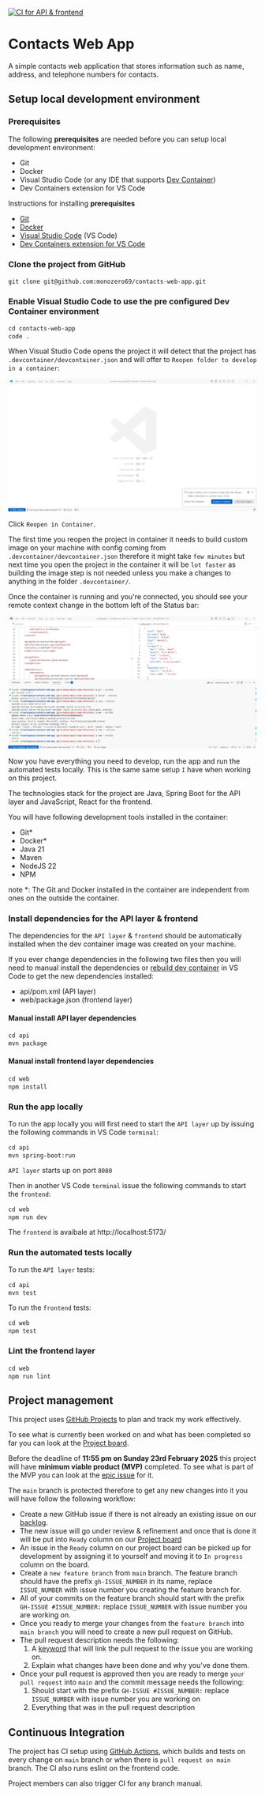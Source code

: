 [![CI for API & frontend](https://github.com/monozero69/contacts-web-app/actions/workflows/ci.yml/badge.svg)](https://github.com/monozero69/contacts-web-app/actions/workflows/ci.yml)

# Contacts Web App
A simple contacts web application that stores information such as name, address, and telephone numbers for contacts. 

## Setup local development environment

### Prerequisites
The following **prerequisites** are needed before you can setup local development environment:
- Git
- Docker
- Visual Studio Code (or any IDE that supports [Dev Container](https://containers.dev/supporting))
- Dev Containers extension for VS Code

Instructions for installing **prerequisites**
- [Git](https://git-scm.com/book/en/v2/Getting-Started-Installing-Git)
- [Docker](https://docs.docker.com/desktop/)
- [Visual Studio Code](https://code.visualstudio.com/docs/setup/setup-overview) (VS Code)
- [Dev Containers extension for VS Code](https://code.visualstudio.com/docs/devcontainers/tutorial)

### Clone the project from GitHub
```
git clone git@github.com:monozero69/contacts-web-app.git
```

### Enable Visual Studio Code to use the pre configured Dev Container environment
```
cd contacts-web-app
code .
```
When Visual Studio Code opens the project it will detect that the project has `.devcontainer/devcontainer.json` and will offer to `Reopen folder to develop in a container`:

![VS Code reopen the project in container popup](./doc/images/vscode_reopen_project_in_container.png)

Click `Reopen in Container`.

The first time you reopen the project in container it needs to build custom image on your machine with config coming from `.devcontainer/devcontainer.json` therefore it might take `few minutes` but next time you open the project in the container it will be `lot faster` as building the image step is not needed unless you make a changes to anything in the folder `.devcontainer/`. 

Once the container is running and you're connected, you should see your remote context change in the bottom left of the Status bar:

![Project opened in dev container](./doc/images/project_opened_in_dev_container.png)

Now you have everything you need to develop, run the app and run the automated tests locally. This is the same same setup `I` have when working on this project.

The technologies stack for the project are Java, Spring Boot for the API layer and JavaScript, React for the frontend.

You will have following development tools installed in the container:
* Git*
* Docker*
* Java 21
* Maven
* NodeJS 22
* NPM

note *: The Git and Docker installed in the container are independent from ones on the outside the container. 

### Install dependencies for the API layer & frontend
The dependencies for the `API layer` & `frontend` should be automatically installed when the dev container image was created on your machine.

If you ever change dependencies in the following two files then you will need to manual install the dependencies or [rebuild dev container](https://docs.github.com/en/codespaces/developing-in-a-codespace/rebuilding-the-container-in-a-codespace#rebuilding-the-dev-container-in-the-vs-code-web-client-or-desktop-application) in VS Code to get the new dependencies installed:
* api/pom.xml (API layer)
* web/package.json (frontend layer)
#### Manual install API layer dependencies
```
cd api
mvn package
```

#### Manual install frontend layer dependencies
```
cd web
npm install
```

### Run the app locally
To run the app locally you will first need to start the `API layer` up by issuing the following commands in VS Code `terminal`:
```
cd api
mvn spring-boot:run 
```
`API layer` starts up on port `8080`


Then in another VS Code `terminal` issue the following commands to start the `frontend`:
```
cd web
npm run dev
```

The `frontend` is avaibale at http://localhost:5173/

### Run the automated tests locally
To run the `API layer` tests:
```
cd api
mvn test
```

To run the `frontend` tests:
```
cd web
npm test
``` 

### Lint the frontend layer
```
cd web
npm run lint
```

## Project management
This project uses [GitHub Projects](https://docs.github.com/en/issues/planning-and-tracking-with-projects/learning-about-projects/about-projects) to plan and track my work effectively.

To see what is currently been worked on and what has been completed so far you can look at the [Project board](https://github.com/users/monozero69/projects/2/views/1).

Before the deadline of **11:55 pm on Sunday 23rd February 2025** this project will have **minimum viable product (MVP)** completed. To see what is part of the MVP you can look at the [epic issue](https://github.com/monozero69/contacts-web-app/issues/8) for it.

The `main` branch is protected therefore to get any new changes into it you will have follow the following workflow:
* Create a new GitHub issue if there is not already an existing issue on our [backlog](https://github.com/monozero69/contacts-web-app/issues).
* The new issue will go under review & refinement and once that is done it will be put into `Ready` column on our [Project board](https://github.com/users/monozero69/projects/2/views/1)
* An issue in the `Ready` column on our project board can be picked up for development by assigning it to yourself and moving it to `In progress` column on the board.
* Create a `new feature branch` from `main` branch. The feature branch should have the prefix `gh-ISSUE_NUMBER` in its name, replace `ISSUE_NUMBER` with issue number you creating the feature branch for.
* All of your commits on the feature branch should start with the prefix `GH-ISSUE #ISSUE_NUMBER:` replace `ISSUE_NUMBER` with issue number you are working on.
* Once you ready to merge your changes from the `feature branch` into `main branch` you will need to create a new pull request on GitHub.
* The pull request description needs the following:
    1. A [keyword](https://docs.github.com/en/issues/tracking-your-work-with-issues/using-issues/linking-a-pull-request-to-an-issue#linking-a-pull-request-to-an-issue-using-a-keyword) that will link the pull request to the issue you are working on.
    2. Explain what changes have been done and why you've done them.
* Once your pull request is approved then you are ready to merge `your pull request` into `main` and the commit message needs the following:
    1. Should start with the prefix `GH-ISSUE #ISSUE_NUMBER:` replace `ISSUE_NUMBER` with issue number you are working on
    2. Everything that was in the pull request description

## Continuous Integration
The project has CI setup using [GitHub Actions](https://docs.github.com/en/actions/about-github-actions/understanding-github-actions), which builds and tests on every change on `main` branch or when there is `pull request on main` branch. The CI also runs eslint on the frontend code.

Project members can also trigger CI for any branch manual.
